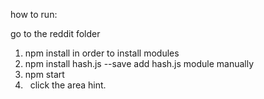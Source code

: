 how to run:

go to the reddit folder

1.    npm install    in order to install modules
2.    npm install hash.js --save    add hash.js module manually
3.    npm start
4.    click the area hint.
